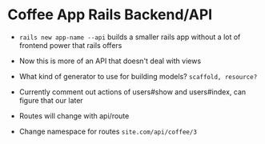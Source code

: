 # Coffee App Rails Backend/API

- `rails new app-name --api` builds a smaller rails app without a lot of frontend power that rails offers
- Now this is more of an API that doesn't deal with views

- What kind of generator to use for building models? `scaffold, resource?`
- Currently comment out actions of users#show and users#index, can figure that our later
- Routes will change with api/route

- Change namespace for routes `site.com/api/coffee/3`
